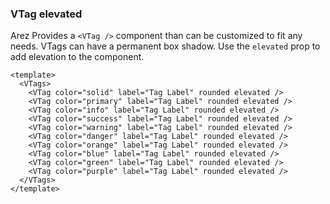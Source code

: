 ### VTag elevated

Arez Provides a `<VTag />` component than can be customized to fit any needs.
VTags can have a permanent box shadow.
Use the `elevated` prop to add elevation to the component.

<!--code-->

```vue
<template>
  <VTags>
    <VTag color="solid" label="Tag Label" rounded elevated />
    <VTag color="primary" label="Tag Label" rounded elevated />
    <VTag color="info" label="Tag Label" rounded elevated />
    <VTag color="success" label="Tag Label" rounded elevated />
    <VTag color="warning" label="Tag Label" rounded elevated />
    <VTag color="danger" label="Tag Label" rounded elevated />
    <VTag color="orange" label="Tag Label" rounded elevated />
    <VTag color="blue" label="Tag Label" rounded elevated />
    <VTag color="green" label="Tag Label" rounded elevated />
    <VTag color="purple" label="Tag Label" rounded elevated />
  </VTags>
</template>
```

<!--/code-->

<!--example-->

<VTags>
  <VTag color="solid" label="Tag Label" rounded elevated />
  <VTag color="primary" label="Tag Label" rounded elevated />
  <VTag color="info" label="Tag Label" rounded elevated />
  <VTag color="success" label="Tag Label" rounded elevated />
  <VTag color="warning" label="Tag Label" rounded elevated />
  <VTag color="danger" label="Tag Label" rounded elevated />
  <VTag color="orange" label="Tag Label" rounded elevated />
  <VTag color="blue" label="Tag Label" rounded elevated />
  <VTag color="green" label="Tag Label" rounded elevated />
  <VTag color="purple" label="Tag Label" rounded elevated />
</VTags>

<!--/example-->
